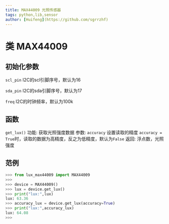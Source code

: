 ```yaml
---
title: MAX44009 光照传感器
tags: python,lib,sensor
author: [Huifeng](https://github.com/sgrrzhf)
---
```


# 类 MAX44009
## 初始化参数

``scl_pin`` I2C的scl引脚序号，默认为16

``sda_pin`` I2C的sda引脚序号，默认为17

``freq`` I2C的时钟频率，默认为100k

## 函数
`` get_lux() ``
功能: 获取光照强度数据
参数: 
`accuracy` 设置读取的精度
`accuracy = True`时，读取的数据为高精度，反之为低精度，默认为`False`
返回: 浮点数，光照强度


## 范例
```python
>>> from lux_max44009 import MAX44009
>>>
>>> device = MAX44009()
>>> lux = device.get_lux()
>>> print("lux:",lux)
lux: 63.36
>>> accuracy_lux = device.get_lux(accuracy=True)
>>> print("lux:",accuracy_lux)
lux: 64.08
>>>

```
